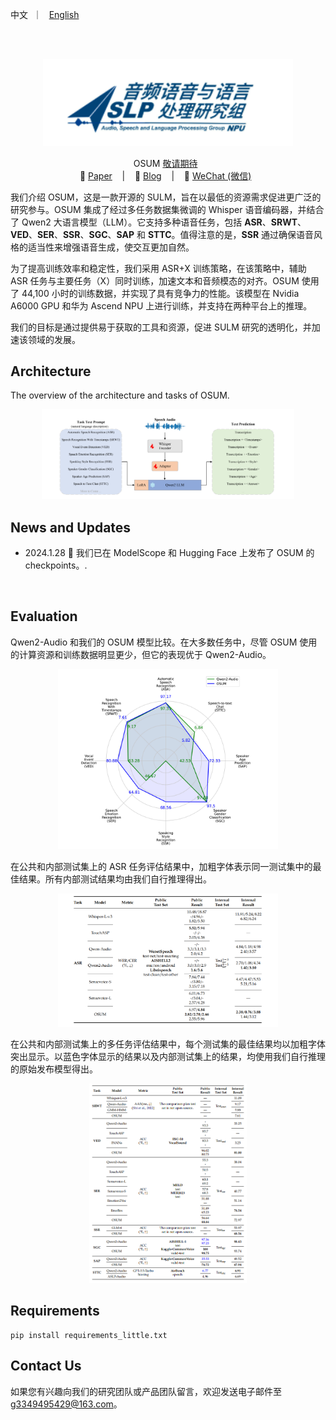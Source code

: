<p align="left">
        <a >中文</a> &nbsp｜ &nbsp <a href="README.md">English</a>&nbsp&nbsp
</p>
<br><br>

<p align="center">
    <img src="images/ASLP.png" width="400"/>
<p>

<p align="center">
OSUM <a href=""> 敬请期待</a> </a>&nbsp
<br>
📑 <a href="">Paper</a> &nbsp&nbsp | &nbsp&nbsp 📑 <a href="https://aslp-lab.github.io/OSUM.github.io/">Blog</a> &nbsp&nbsp | &nbsp&nbsp 💬 <a href="">WeChat (微信)</a>&nbsp&nbsp 
</p>


我们介绍 OSUM，这是一款开源的 SULM，旨在以最低的资源需求促进更广泛的研究参与。OSUM 集成了经过多任务数据集微调的 Whisper 语音编码器，并结合了 Qwen2 大语言模型（LLM）。它支持多种语音任务，包括 <b>ASR</b>、<b>SRWT</b>、<b>VED</b>、<b>SER</b>、<b>SSR</b>、<b>SGC</b>、<b>SAP</b> 和 <b>STTC</b>。值得注意的是，<b>SSR</b> 通过确保语音风格的适当性来增强语音生成，使交互更加自然。  

为了提高训练效率和稳定性，我们采用 ASR+X 训练策略，在该策略中，辅助 ASR 任务与主要任务（X）同时训练，加速文本和音频模态的对齐。OSUM 使用了 44,100 小时的训练数据，并实现了具有竞争力的性能。该模型在 Nvidia A6000 GPU 和华为 Ascend NPU 上进行训练，并支持在两种平台上的推理。  

我们的目标是通过提供易于获取的工具和资源，促进 SULM 研究的透明化，并加速该领域的发展。

## Architecture

The overview of the architecture and tasks of OSUM.

<p align="center">
    <img src="images/Architecture.png" width="80%"/>
<p>

## News and Updates
* 2024.1.28 🎉 我们已在 ModelScope 和 Hugging Face 上发布了 OSUM 的checkpoints。.


<br>

## Evaluation
Qwen2-Audio 和我们的 OSUM 模型比较。在大多数任务中，尽管 OSUM 使用的计算资源和训练数据明显更少，但它的表现优于 Qwen2-Audio。
<p align="center">
    <img src="images/figure1.png" width="70%"/>
<p>
在公共和内部测试集上的 ASR 任务评估结果中，加粗字体表示同一测试集中的最佳结果。所有内部测试结果均由我们自行推理得出。


<p align="center">
    <img src="images/table4.png" width="70%"/>
<p>


在公共和内部测试集上的多任务评估结果中，每个测试集的最佳结果均以加粗字体突出显示。以蓝色字体显示的结果以及内部测试集上的结果，均使用我们自行推理的原始发布模型得出。
<p align="center">
    <img src="images/table5.png" width="50%"/>
<p>

<!--  We have provided **all** evaluation scripts to reproduce our results. Please refer to [eval_audio/EVALUATION.md](eval_audio/EVALUATION.md) for details.
  --> 


## Requirements
```
pip install requirements_little.txt
```

<!--## Quickstart
## Demo
### Web UI

## Citation
-->
## Contact Us

如果您有兴趣向我们的研究团队或产品团队留言，欢迎发送电子邮件至 g3349495429@163.com。
